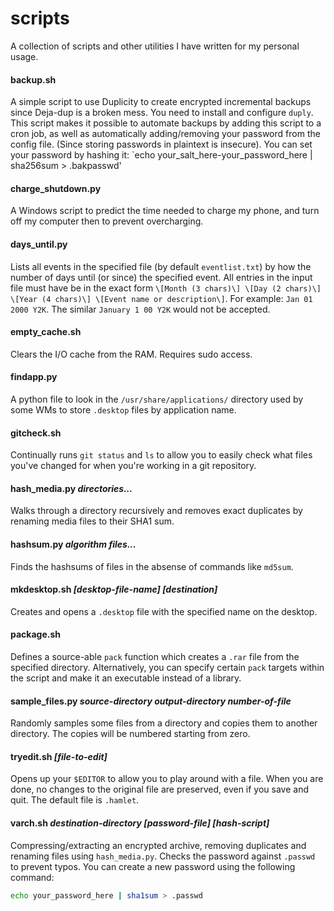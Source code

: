 # scripts
A collection of scripts and other utilities I have written for my personal usage.

#### backup.sh
A simple script to use Duplicity to create encrypted incremental backups since Deja-dup is a broken mess. You need to install and configure `duply`. This script makes it possible to automate backups by adding this script to a cron job, as well as automatically adding/removing your password from the config file. (Since storing passwords in plaintext is insecure). You can set your password by hashing it: `echo your_salt_here-your_password_here | sha256sum > .bakpasswd'

#### charge_shutdown.py
A Windows script to predict the time needed to charge my phone, and turn off my computer then to prevent overcharging.

#### days_until.py
Lists all events in the specified file (by default `eventlist.txt`) by how the number of days until (or since) the specified event. All entries in the input file must have be in the exact form `\[Month (3 chars)\] \[Day (2 chars)\] \[Year (4 chars)\] \[Event name or description\]`. For example: `Jan 01 2000 Y2K`. The similar `January 1 00 Y2K` would not be accepted.

#### empty_cache.sh
Clears the I/O cache from the RAM. Requires sudo access.

#### findapp.py
A python file to look in the `/usr/share/applications/` directory used by some WMs to store `.desktop` files by application name.

#### gitcheck.sh
Continually runs `git status` and `ls` to allow you to easily check what files you've changed for when you're working in a git repository.

#### hash_media.py <i>directories...</i>
Walks through a directory recursively and removes exact duplicates by renaming media files to their SHA1 sum.

#### hashsum.py <i>algorithm</i> <i>files...</i>
Finds the hashsums of files in the absense of commands like `md5sum`.

#### mkdesktop.sh <i>[desktop-file-name]</i> <i>[destination]</i>
Creates and opens a `.desktop` file with the specified name on the desktop.

#### package.sh
Defines a source-able `pack` function which creates a `.rar` file from the specified directory. Alternatively, you can specify certain `pack` targets within the script and make it an executable instead of a library.

#### sample_files.py <i>source-directory</i> <i>output-directory</i> <i>number-of-file</i>
Randomly samples some files from a directory and copies them to another directory. The copies will be numbered starting from zero.

#### tryedit.sh <i>[file-to-edit]</i>
Opens up your `$EDITOR` to allow you to play around with a file. When you are done, no changes to the original file are preserved, even if you save and quit. The default file is `.hamlet`.

#### varch.sh <i>destination-directory</i> <i>[password-file]</i> <i>[hash-script]</i>
Compressing/extracting an encrypted archive, removing duplicates and renaming files using `hash_media.py`. Checks the password against `.passwd` to prevent typos. You can create a new password using the following command:
```bash
echo your_password_here | sha1sum > .passwd
```
